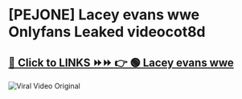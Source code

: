 
 # [PEJONE] Lacey evans wwe Onlyfans Leaked videocot8d

## <h2><a href="https://clipsfans.com/Lacey_evans_wwe&ref=git">🔗 Click to LINKS ⏩⏩ 👉 🟢 Lacey evans wwe </a></h2>

<a href="https://clipsfans.com/Lacey_evans_wwe&ref=git" rel="nofollow" data-target="animated-image.originalLink"><img src="https://i.ibb.co.com/xMMVF88/686577567.gif" alt="Viral Video Original" style="max-width: 100%; display: inline-block;" data-target="animated-image.originalImage"></a>


